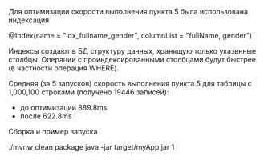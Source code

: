 Для оптимизации скорости выполнения пункта 5 была использована индексация 

@Index(name = "idx_fullname_gender", columnList = "fullName, gender")

Индексы создают в БД структуру данных, хранящую только указвнные столбцы.
Операции с проиндексированными столбцами будут быстрее (в частности операция WHERE).


Средняя (за 5 запусков) скорость выполнения пункта 5 для таблицы с 1,000,100 строками (получено 19446 записей):
- до оптимизации 889.8ms
- после 622.8ms


Сборка и пример запуска

./mvnw clean package
java -jar target/myApp.jar 1
